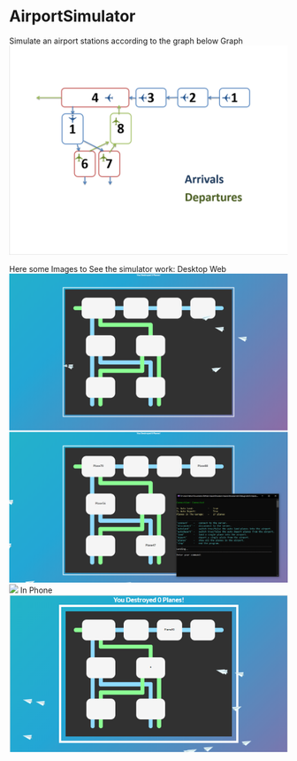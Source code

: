# AirportSimulator
Simulate an airport stations according to the graph below
Graph
![](Images/0.png)

Here some Images to See the simulator work:
Desktop Web
![](Images/1.png)
![](Images/2.png)
![](Images/1.gif)
In Phone
![](Images/3.png)

